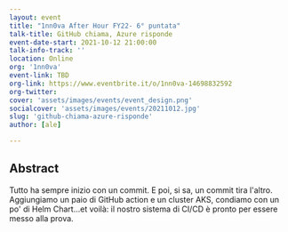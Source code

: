 ```yaml
---
layout: event
title: "1nn0va After Hour FY22- 6° puntata"
talk-title: GitHub chiama, Azure risponde
event-date-start: 2021-10-12 21:00:00
talk-info-track: ''
location: Online
org: '1nn0va'
event-link: TBD
org-link: https://www.eventbrite.it/o/1nn0va-14698832592
org-twitter:
cover: 'assets/images/events/event_design.png'
socialcover: 'assets/images/events/20211012.jpg'
slug: 'github-chiama-azure-risponde'
author: [ale]

---
```

## Abstract
Tutto ha sempre inizio con un commit. E poi, si sa, un commit tira l'altro. Aggiungiamo un paio di GitHub action e un cluster AKS, condiamo con un po' di Helm Chart...et voilà: il nostro sistema di CI/CD è pronto per essere messo alla prova.

